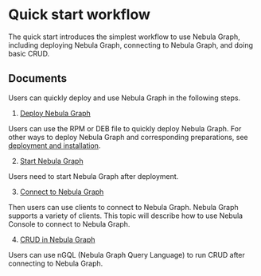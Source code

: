 # Quick start workflow

The quick start introduces the simplest workflow to use Nebula Graph, including deploying Nebula Graph, connecting to Nebula Graph, and doing basic CRUD.

## Documents

Users can quickly deploy and use Nebula Graph in the following steps.

1. [Deploy Nebula Graph](2.install-nebula-graph.md)

  Users can use the RPM or DEB file to quickly deploy Nebula Graph. For other ways to deploy Nebula Graph and corresponding preparations, see [deployment and installation](../4.deployment-and-installation/1.resource-preparations.md).

2. [Start Nebula Graph](5.start-stop-service.md)

  Users need to start Nebula Graph after deployment.

3. [Connect to Nebula Graph](3.connect-to-nebula-graph.md)

  Then users can use clients to connect to Nebula Graph. Nebula Graph supports a variety of clients. This topic will describe how to use Nebula Console to connect to Nebula Graph.

4. [CRUD in Nebula Graph](4.nebula-graph-crud.md)

  Users can use nGQL (Nebula Graph Query Language) to run CRUD after connecting to Nebula Graph.
